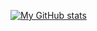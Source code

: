 [![My GitHub stats](https://github-readme-stats.vercel.app/api?username=noroutine)](https://github-readme-stats.vercel.app/api?username=noroutine&show_icons=true&bg_color=00000000)